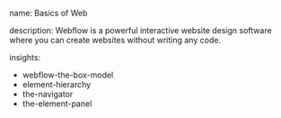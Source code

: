 name: Basics of Web

description: Webflow is a powerful interactive website design software where you can create websites without writing any code.

insights:
  - webflow-the-box-model
  - element-hierarchy
  - the-navigator
  - the-element-panel
